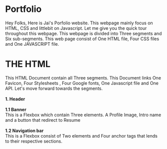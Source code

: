 # Portfolio
Hey Folks, Here is Jai's Porfolio website. This webpage mainly focus on HTML, CSS and littlebit on Javascript. Let me give you the quick tour throughout this webpage. This webpage is divided into Three segments and Six sub-segments. This web page consist of One HTML file, Four CSS files and One JAVASCRIPT file. 
# THE HTML
This HTML Document contain all Three segments. This Document links One Favicon, Four Stylesheets , Four Google fonts, One Javascript file and One API. Let's move forward towards the segments. <br><br>
**1. Header**<br><br>
**1.1 Banner**<br>This is a Flexbox which contain Three elements. A Profile Image, Intro name and a button that redirect to Resume<br><br>
**1.2 Navigation bar**<br>This is a Flexbox consist of Two elements and Four anchor tags that lends to their respective sections. <br><br>


